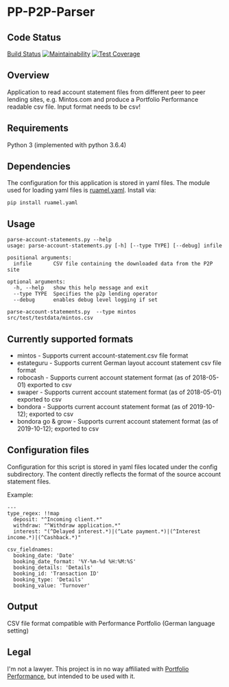 # PP-P2P-Parser

## Code Status

[Build Status](https://github.com/ChrisRBe/PP-P2P-Parser/.github/workflows/integration/badge.svg?branch=master)
[![Maintainability](https://api.codeclimate.com/v1/badges/f3bad303efd4200ebee2/maintainability)](https://codeclimate.com/github/ChrisRBe/PP-P2P-Parser/maintainability)
[![Test Coverage](https://api.codeclimate.com/v1/badges/f3bad303efd4200ebee2/test_coverage)](https://codeclimate.com/github/ChrisRBe/PP-P2P-Parser/test_coverage)

## Overview

Application to read account statement files from different peer to peer lending sites,
e.g. Mintos.com and produce a Portfolio Performance readable csv file. Input format needs to be csv!


## Requirements

Python 3 (implemented with python 3.6.4)

## Dependencies

The configuration for this application is stored in yaml files. The module used for
loading yaml files is [ruamel.yaml](https://yaml.readthedocs.io/en/latest/). 
Install via:

`pip install ruamel.yaml`

## Usage

```
parse-account-statements.py --help
usage: parse-account-statements.py [-h] [--type TYPE] [--debug] infile

positional arguments:
  infile       CSV file containing the downloaded data from the P2P site

optional arguments:
  -h, --help   show this help message and exit
  --type TYPE  Specifies the p2p lending operator
  --debug      enables debug level logging if set
```

```
parse-account-statements.py  --type mintos src/test/testdata/mintos.csv
```

## Currently supported formats

* mintos - Supports current account-statement.csv file format
* estateguru - Supports current German layout account statement csv file format
* robocash - Supports current account statement format (as of 2018-05-01) exported to csv
* swaper - Supports current account statement format (as of 2018-05-01) exported to csv
* bondora - Supports current account statement format (as of 2019-10-12); exported to csv
* bondora go & grow - Supports current account statement format (as of 2019-10-12); exported to csv

## Configuration files

Configuration for this script is stored in yaml files located under the config subdirectory. 
The content directly reflects the format of the source account statement files.

Example:

```
---
type_regex: !!map
  deposit: "^Incoming client.*"
  withdraw: "^Withdraw application.*"
  interest: "(^Delayed interest.*)|(^Late payment.*)|(^Interest income.*)|(^Cashback.*)"

csv_fieldnames:
  booking_date: 'Date'
  booking_date_format: '%Y-%m-%d %H:%M:%S'
  booking_details: 'Details'
  booking_id: 'Transaction ID'
  booking_type: 'Details'
  booking_value: 'Turnover'

```

## Output

CSV file format compatible with Performance Portfolio (German language setting)

## Legal

I'm not a lawyer. This project is in no way affiliated with
[Portfolio Performance](http://www.portfolio-performance.info/portfolio/),
but intended to be used with it.
